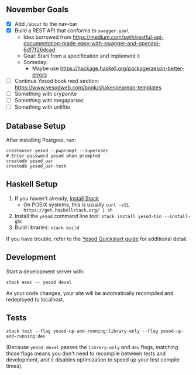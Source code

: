## November Goals

- [x] Add `/about` to the nav-bar
- [x] Build a REST API that conforms to `swagger.yaml`
  - Idea borrowed from https://medium.com/swlh/restful-api-documentation-made-easy-with-swagger-and-openapi-6df7f26dcad
  - Goal: Start from a specification and implement it
  - Someday:
    - Maybe use https://hackage.haskell.org/package/aeson-better-errors
- [ ] Continue Yesod book next section: https://www.yesodweb.com/book/shakespearean-templates
- [ ] Something with cryponite
- [ ] Something with megaparsec
- [ ] Something with unliftio

## Database Setup

After installing Postgres, run:

```
createuser yesod --pwprompt --superuser
# Enter password yesod when prompted
createdb yesod_uar
createdb yesod_uar-test
```

## Haskell Setup

1. If you haven't already, [install Stack](https://haskell-lang.org/get-started)
	* On POSIX systems, this is usually `curl -sSL https://get.haskellstack.org/ | sh`
2. Install the `yesod` command line tool: `stack install yesod-bin --install-ghc`
3. Build libraries: `stack build`

If you have trouble, refer to the [Yesod Quickstart guide](https://www.yesodweb.com/page/quickstart) for additional detail.

## Development

Start a development server with:

```
stack exec -- yesod devel
```

As your code changes, your site will be automatically recompiled and redeployed to localhost.

## Tests

```
stack test --flag yesod-up-and-running:library-only --flag yesod-up-and-running:dev
```

(Because `yesod devel` passes the `library-only` and `dev` flags, matching those flags means you don't need to recompile between tests and development, and it disables optimization to speed up your test compile times).
